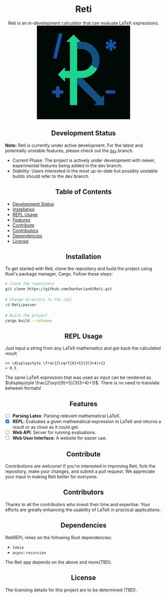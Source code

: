 <h1 align="center">Reti</h1>
<div align="center">
Reti is an in-development calculator that can evaluate LaTeX expressions.
<br>
<img src="./docs/dark_icon.svg" width="300" />
</div>

<h2 align="center" id="development-status">Development Status</h2>

**Note:** Reti is currently under active development. For the latest and potentially unstable features, please check out the [`dev`](https://github.com/barbariand/Reti/tree/dev) branch.

- Current Phase: The project is actively under development with newer, experimental features being added in the dev branch.
- Stability: Users interested in the most up-to-date but possibly unstable builds should refer to the dev branch.

<h2 align="center">Table of Contents</h2>

- [Development Status](#development-status)
- [Installation](#installation)
- [REPL Usage](#repl-usage)
- [Features](#features)
- [Contribute](#contribute)
- [Contributors](#contributors)
- [Dependencies](#dependencies)
- [License](#license)

<h2 align="center" id="installation">Installation</h2>
To get started with Reti, clone the repository and build the project using Rust's package manager, Cargo. Follow these steps:

```bash
# Clone the repository
git clone https://github.com/barbariand/Reti.git

# Change directory to the repl
cd Reti/parser

# Build the project
cargo build --release
```

<h2 align="center" id="repl-usage">REPL Usage</h2>

Just input a string from any LaTeX mathematics and get back the calculated result

```
>> \displaystyle \frac{2\sqrt{9}+5}{3(3+4)+1}
> 0.5
```

The same LaTeX expression that was used as input can be rendered as $\displaystyle \frac{2\sqrt{9}+5}{3(3+4)+1}$. There is no need to translate between formats!

<h2 align="center" id="features">Features</h2>

- [ ] **Parsing Latex**: Parsing relevant mathematical LaTeX.
- [x] **REPL**: Evaluates a given mathematical expression in LaTeX and returns a result or as close as it could get.
- [ ] **Web API**: Server for running evaluations.
- [ ] **Web User Interface**: A website for easier use.

<h2 align="center" id="contribute">Contribute</h2>
Contributions are welcome! If you're interested in improving Reti, fork the repository, make your changes, and submit a pull request. We appreciate your input in making Reti better for everyone.

<h2 align="center" id="contributors">Contributors</h2>
Thanks to all the contributors who invest their time and expertise. Your efforts are greatly enhancing the usability of LaTeX in practical applications.

<h2 align="center" id="dependencies">Dependencies</h2>
RetiREPL relies on the following Rust dependencies:

- `tokio`
- `async-recursion`

The Reti app depends on the above and more(TBD).

<h2 align="center" id="license">License</h2>
The licensing details for this project are to be determined (TBD).
